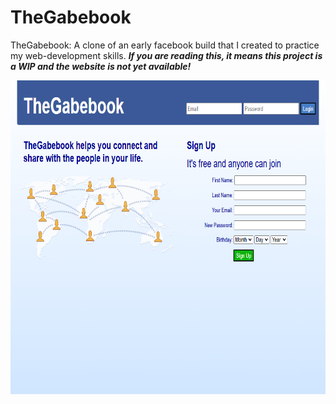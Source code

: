 # TheGabebook
TheGabebook: A clone of an early facebook build that I created to practice my web-development skills. ***If you are reading this, it means this project is a WIP and the website is not yet available!***

<img src="TheGabebook.png" width="750" height="502" />
